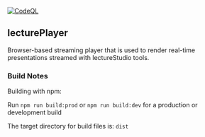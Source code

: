 [![CodeQL](https://github.com/lectureStudio/lecturePlayer/actions/workflows/codeql.yml/badge.svg?branch=main&event=push)](https://github.com/lectureStudio/lecturePlayer/actions/workflows/codeql.yml)

## lecturePlayer

Browser-based streaming player that is used to render real-time presentations streamed with lectureStudio tools.  

### Build Notes

Building with npm:

Run `npm run build:prod` or `npm run build:dev` for a production or development build

The target directory for build files is: `dist`
